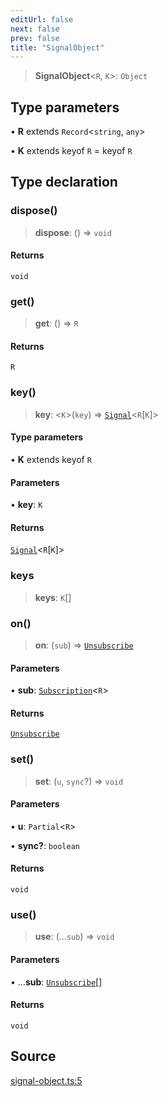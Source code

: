 ```yaml
---
editUrl: false
next: false
prev: false
title: "SignalObject"
---
```


> **SignalObject**\<`R`, `K`\>: `Object`

## Type parameters

• **R** extends `Record`\<`string`, `any`\>

• **K** extends keyof `R` = keyof `R`

## Type declaration

### dispose()

> **dispose**: () => `void`

#### Returns

`void`

### get()

> **get**: () => `R`

#### Returns

`R`

### key()

> **key**: \<`K`\>(`key`) => [`Signal`](Signal.md)\<`R`\[`K`\]\>

#### Type parameters

• **K** extends keyof `R`

#### Parameters

• **key**: `K`

#### Returns

[`Signal`](Signal.md)\<`R`\[`K`\]\>

### keys

> **keys**: `K`[]

### on()

> **on**: (`sub`) => [`Unsubscribe`](Unsubscribe.md)

#### Parameters

• **sub**: [`Subscription`](Subscription.md)\<`R`\>

#### Returns

[`Unsubscribe`](Unsubscribe.md)

### set()

> **set**: (`u`, `sync`?) => `void`

#### Parameters

• **u**: `Partial`\<`R`\>

• **sync?**: `boolean`

#### Returns

`void`

### use()

> **use**: (...`sub`) => `void`

#### Parameters

• ...**sub**: [`Unsubscribe`](Unsubscribe.md)[]

#### Returns

`void`

## Source

[signal-object.ts:5](https://github.com/nodenogg-in/alpha-p2p/blob/265a0e2/packages/statekit/src/signal-object.ts#L5)
